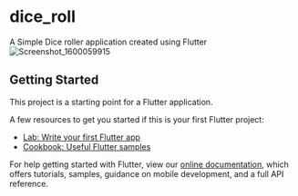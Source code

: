 # dice_roll

A Simple Dice roller application created using Flutter
![Screenshot_1600059915](https://user-images.githubusercontent.com/63286192/93059082-db66f200-f68d-11ea-910e-a0fa4cee73fa.png)


## Getting Started

This project is a starting point for a Flutter application.

A few resources to get you started if this is your first Flutter project:

- [Lab: Write your first Flutter app](https://flutter.dev/docs/get-started/codelab)
- [Cookbook: Useful Flutter samples](https://flutter.dev/docs/cookbook)

For help getting started with Flutter, view our
[online documentation](https://flutter.dev/docs), which offers tutorials,
samples, guidance on mobile development, and a full API reference.
